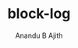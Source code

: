 ---
title: "block-log"
github: https://github.com/anandubajith/block-log
demo: https://anandu.net/demo/block-log/
author: Anandu B Ajith
ssg:
  - Jekyll
cms:
  - No Cms
---